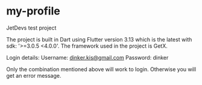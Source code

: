 # my-profile
JetDevs test project

The project is built in Dart using Flutter version 3.13 which is the latest with sdk: '>=3.0.5 <4.0.0'.
The framework used in the project is GetX.

Login details:
Username: dinker.kis@gmail.com
Password: dinker

Only the combination mentioned above will work to login. Otherwise you will get an error message.
